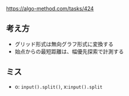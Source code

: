 https://algo-method.com/tasks/424

## 考え方
- グリッド形式は無向グラフ形式に変換する
- 始点からの最短距離は、幅優先探索で計測する

## ミス
- o: `input().split()`, x:`input().split`
